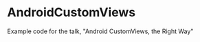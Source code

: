 AndroidCustomViews
==================

Example code for the talk, "Android CustomViews, the Right Way"
